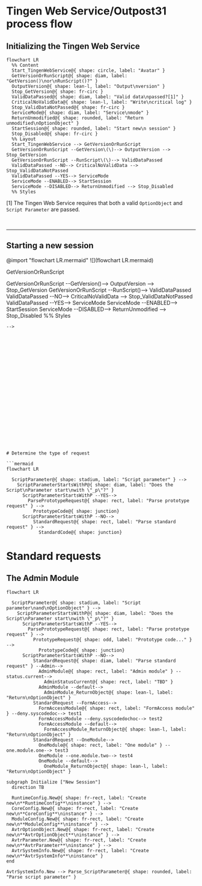 <!-- u250905 -->

# Tingen Web Service/Outpost31 process flow

## Initializing the Tingen Web Service

```mermaid
flowchart LR
  %% Content
  Start_TingenWebService@{ shape: circle, label: "Avatar" }
  GetVersionOrRunScript@{ shape: diam, label: "GetVersion()\nor\nRunScript()?" }
  OutputVersion@{ shape: lean-l, label: "Output\nversion" }
  Stop_GetVersion@{ shape: fr-circ }
  ValidDataPassed@{ shape: diam, label: "Valid data\npassed?[1]" }
  CriticalNoValidData@{ shape: lean-l, label: "Write\ncritical log" }
  Stop_ValidDataNotPassed@{ shape: fr-circ }
  ServiceMode@{ shape: diam, label: "Service\nmode" }
  ReturnUnmodified@{ shape: rounded, label: "Return unmodified\nOptionObject" }
  StartSession@{ shape: rounded, label: "Start new\n session" }
  Stop_Disabled@{ shape: fr-circ }
  %% Layout
  Start_TingenWebService --> GetVersionOrRunScript
  GetVersionOrRunScript --GetVersion\(\)--> OutputVersion --> Stop_GetVersion
  GetVersionOrRunScript --RunScript\(\)--> ValidDataPassed
  ValidDataPassed --NO--> CriticalNoValidData --> Stop_ValidDataNotPassed
  ValidDataPassed --YES--> ServiceMode
  ServiceMode --ENABLED--> StartSession
  ServiceMode --DISABLED--> ReturnUnmodified --> Stop_Disabled
  %% Styles
```

[1] The Tingen Web Service requires that both a valid `OptionObject` and `Script Parameter` are passed.

<br>

****

## Starting a new session

@import "flowchart LR.mermaid"
![](flowchart LR.mermaid)

<!--
```mermaid
flowchart LR
  %% Content
  From_TingenWebService.asmx.cs@{ shape: rect, label: "TingenWebService.asmx.cs" }
  Outpost31.Core.Session.Instance.Start@{ shape: rounded, label: "Outpost31.Core.Session.Instance.Start()" }
  GetVersionOrRunScript@{ shape: diam, label: "GetVersion()\nor\nRunScript()?" }
  OutputVersion@{ shape: lean-l, label: "Output\nversion" }
  Stop_GetVersion@{ shape: fr-circ }
  ValidDataPassed@{ shape: diam, label: "Valid data\npassed?[1]" }
  CriticalNoValidData@{ shape: lean-l, label: "Write\ncritical log" }
  Stop_ValidDataNotPassed@{ shape: fr-circ }
  ServiceMode@{ shape: diam, label: "Service\nmode" }
  ReturnUnmodified@{ shape: rounded, label: "Return unmodified\nOptionObject" }
  StartSession@{ shape: rounded, label: "Start new\n session" }
  Stop_Disabled@{ shape: fr-circ }
  %% Layout
  Start_TingenWebService --> GetVersionOrRunScript
  GetVersionOrRunScript --GetVersion\(\)--> OutputVersion --> Stop_GetVersion
  GetVersionOrRunScript --RunScript\(\)--> ValidDataPassed
  ValidDataPassed --NO--> CriticalNoValidData --> Stop_ValidDataNotPassed
  ValidDataPassed --YES--> ServiceMode
  ServiceMode --ENABLED--> StartSession
  ServiceMode --DISABLED--> ReturnUnmodified --> Stop_Disabled
  %% Styles 
```
-->























# Determine the type of request

```mermaid
flowchart LR

  ScriptParameter@{ shape: stadium, label: "Script parameter" } -->
    ScriptParameterStartsWithP@{ shape: diam, label: "Does the Script\nParameter start\nwith \"_p\"?" }
      ScriptParameterStartsWithP --YES-->
        ParsePrototypeRequest@{ shape: rect, label: "Parse prototype request" } -->
          PrototypeCode@{ shape: junction}
      ScriptParameterStartsWithP --NO-->
          StandardRequest@{ shape: rect, label: "Parse standard request" } -->
            StandardCode@{ shape: junction}
```

# Standard requests

## The Admin Module

```mermaid
flowchart LR

  ScriptParameter@{ shape: stadium, label: "Script parameter\nand\nOptionObject" } -->
    ScriptParameterStartsWithP@{ shape: diam, label: "Does the Script\nParameter start\nwith \"_p\"?" }
      ScriptParameterStartsWithP --YES-->
        ParsePrototypeRequest@{ shape: rect, label: "Parse prototype request" } -->
          PrototypeRequest@{ shape: odd, label: "Prototype code..." } -->
            PrototypeCode@{ shape: junction}
      ScriptParameterStartsWithP --NO-->
          StandardRequest@{ shape: diam, label: "Parse standard request" } --Admin-->
            AdminModule@{ shape: rect, label: "Admin module" } --status.current-->
              AdminStatusCurrent@{ shape: rect, label: "TBD" }
            AdminModule --default-->
              AdminModule_ReturnObject@{ shape: lean-l, label: "Return\nOptionObject" }
          StandardRequest --FormAccess-->
            FormAccessModule@{ shape: rect, label: "FormAccess module" } --deny.syscodedoc--> test1
            FormAccessModule --deny.syscodedochoc--> test2
            FormAccessModule --default-->
              FormAccessModule_ReturnObject@{ shape: lean-l, label: "Return\nOptionObject" }
          StandardRequest --OneModule-->
            OneModule@{ shape: rect, label: "One module" } --one.module.one--> test3
            OneModule --one.module.two--> test4
            OneModule --default-->
              OneModule_ReturnObject@{ shape: lean-l, label: "Return\nOptionObject" }
```



















    subgraph Initialize ["New Session"]
      direction TB

      RuntimeConfig.New@{ shape: fr-rect, label: "Create new\n**RuntimeConfig**\ninstance" } -->
      CoreConfig.New@{ shape: fr-rect, label: "Create new\n**CoreConfig**\ninstance" } -->
      ModuleConfig.New@{ shape: fr-rect, label: "Create new\n**ModuleConfig**\ninstance" } -->
      AvtrOptionObject.New@{ shape: fr-rect, label: "Create new\n**AvtrOptionObject**\ninstance" } -->
      AvtrParameter.New@{ shape: fr-rect, label: "Create new\n**AvtrParameter**\ninstance" } -->
      AvtrSystemInfo.New@{ shape: fr-rect, label: "Create new\n**AvtrSystemInfo**\ninstance" }
    end

    AvtrSystemInfo.New --> Parse_ScriptParameter@{ shape: rounded, label: "Parse script parameter" }